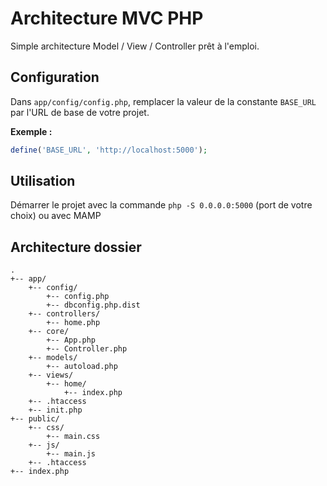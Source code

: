 # Architecture MVC PHP

Simple architecture Model / View / Controller prêt à l'emploi.

## Configuration

Dans `app/config/config.php`, remplacer la valeur de la constante `BASE_URL` par l'URL de base de votre projet.

**Exemple :**

```php
define('BASE_URL', 'http://localhost:5000');
```

## Utilisation

Démarrer le projet avec la commande `php -S 0.0.0.0:5000` (port de votre choix) ou avec MAMP

## Architecture dossier

```
.
+-- app/
	+-- config/
		+-- config.php
		+-- dbconfig.php.dist
	+-- controllers/
		+-- home.php
	+-- core/
		+-- App.php
		+-- Controller.php
	+-- models/
		+-- autoload.php
	+-- views/
		+-- home/
			+-- index.php
	+-- .htaccess
	+-- init.php
+-- public/
   	+-- css/
   		+-- main.css
   	+-- js/
		+-- main.js
	+-- .htaccess
+-- index.php
```